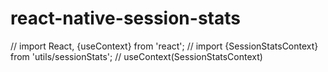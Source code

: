 # react-native-session-stats

// import React, {useContext} from 'react';
// import {SessionStatsContext} from 'utils/sessionStats';
// useContext(SessionStatsContext)
